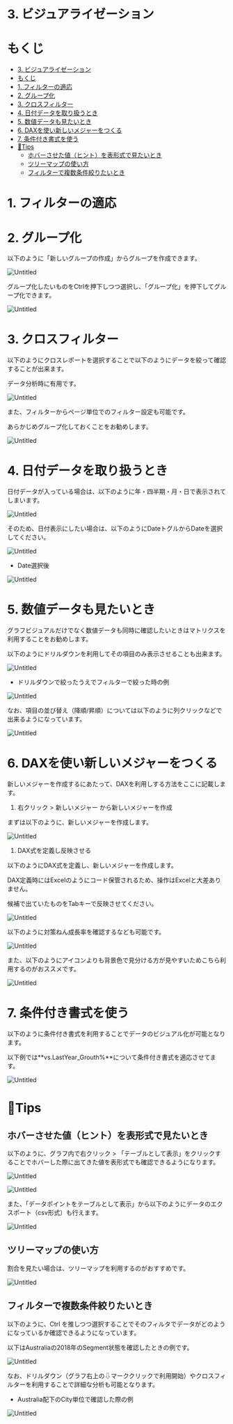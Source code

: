 # 3. ビジュアライゼーション

# もくじ
- [3. ビジュアライゼーション](#3-ビジュアライゼーション)
- [もくじ](#もくじ)
- [1. フィルターの適応](#1-フィルターの適応)
- [2. グループ化](#2-グループ化)
- [3. クロスフィルター](#3-クロスフィルター)
- [4. 日付データを取り扱うとき](#4-日付データを取り扱うとき)
- [5. 数値データも見たいとき](#5-数値データも見たいとき)
- [6. DAXを使い新しいメジャーをつくる](#6-daxを使い新しいメジャーをつくる)
- [7. 条件付き書式を使う](#7-条件付き書式を使う)
- [🥔Tips](#tips)
  - [ホバーさせた値（ヒント）を表形式で見たいとき](#ホバーさせた値ヒントを表形式で見たいとき)
  - [ツリーマップの使い方](#ツリーマップの使い方)
  - [フィルターで複数条件絞りたいとき](#フィルターで複数条件絞りたいとき)

# 1. フィルターの適応

# 2. グループ化

以下のように「新しいグループの作成」からグループを作成できます。

![Untitled](./img/03/Untitled.png)

グループ化したいものをCtrlを押下しつつ選択し、「グループ化」を押下してグループ化できます。

![Untitled](./img/03/Untitled1.png)

# 3. クロスフィルター

以下のようにクロスレポートを選択することで以下のようにデータを絞って確認することが出来ます。

データ分析時に有用です。

![Untitled](./img/03/Untitled2.png)

また、フィルターからページ単位でのフィルター設定も可能です。

あらかじめグループ化しておくことをお勧めします。

![Untitled](./img/03/Untitled3.png)

# 4. 日付データを取り扱うとき

日付データが入っている場合は、以下のように年・四半期・月・日で表示されてしまいます。

![Untitled](./img/03/Untitled4.png)

そのため、日付表示にしたい場合は、以下のようにDateトグルからDateを選択してください。

![Untitled](./img/03/Untitled5.png)

- Date選択後

![Untitled](./img/03/Untitled6.png)

# 5. 数値データも見たいとき

グラフビジュアルだけでなく数値データも同時に確認したいときはマトリクスを利用することをお勧めします。

以下のようにドリルダウンを利用してその項目のみ表示させることも出来ます。

![Untitled](./img/03/Untitled7.png)

- ドリルダウンで絞ったうえでフィルターで絞った時の例

![Untitled](./img/03/Untitled8.png)

なお、項目の並び替え（降順/昇順）については以下のように列クリックなどで出来るようになっています。

![Untitled](./img/03/Untitled9.png)

# 6. DAXを使い新しいメジャーをつくる

新しいメジャーを作成するにあたって、DAXを利用しする方法をここに記載します。

1. 右クリック > 新しいメジャー から新しいメジャーを作成

まずは以下のように、新しいメジャーを作成します。

![Untitled](./img/03/Untitled10.png)

1. DAX式を定義し反映させる

以下のようにDAX式を定義し、新しいメジャーを作成します。

DAX定義時にはExcelのようにコード保管されるため、操作はExcelと大差ありません。

候補で出ていたものをTabキーで反映させてください。

![Untitled](./img/03/Untitled11.png)

以下のように対策ねん成長率を確認するなども可能です。

![Untitled](./img/03/Untitled12.png)

また、以下のようにアイコンよりも背景色で見分ける方が見やすいためこちら利用するのがおススメです。

![Untitled](./img/03/Untitled13.png)

# 7. 条件付き書式を使う

以下のように条件付き書式を利用することでデータのビジュアル化が可能となります。

以下例では**vs.LastYear_Grouth%**について条件付き書式を適応させてます。

![Untitled](./img/03/Untitled14.png)

# 🥔Tips

## ホバーさせた値（ヒント）を表形式で見たいとき

以下のように、グラフ内で右クリック > 「テーブルとして表示」をクリックすることでホバーした際に出てきた値を表形式でも確認できるようになります。

![Untitled](./img/03/Untitled15.png)

![Untitled](./img/03/Untitled16.png)

また、「データポイントをテーブルとして表示」から以下のようにデータのエクスポート（csv形式）も行えます。

![Untitled](./img/03/Untitled17.png)

## ツリーマップの使い方

割合を見たい場合は、ツリーマップを利用するのがおすすめです。

![Untitled](./img/03/Untitled18.png)

## フィルターで複数条件絞りたいとき

以下のように、Ctrl を推しつつ選択することでそのフィルタでデータがどのようになっているか確認できるようになっています。

以下はAustraliaの2018年のSegment状態を確認したときの例です。

![Untitled](./img/03/Untitled19.png)

なお、ドリルダウン（グラフ右上の⇩マーククリックで利用開始）やクロスフィルターを利用することで詳細な分析も可能となります。

- Australia配下のCity単位で確認した際の例

![Untitled](./img/03/Untitled20.png)